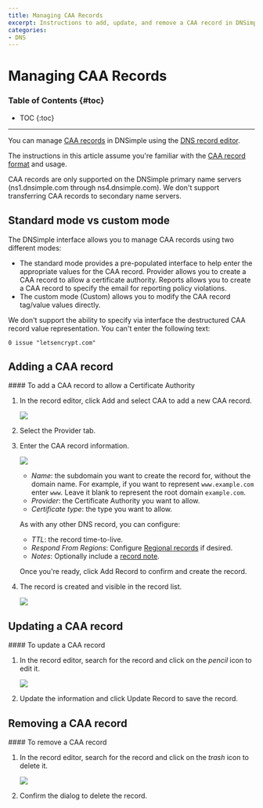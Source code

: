 ```yaml
---
title: Managing CAA Records
excerpt: Instructions to add, update, and remove a CAA record in DNSimple.
categories:
- DNS
---
```


# Managing CAA Records

### Table of Contents {#toc}

* TOC
{:toc}

---

You can manage [CAA records](/articles/caa-record) in DNSimple using the [DNS record editor](/articles/record-editor).

The instructions in this article assume you're familiar with the [CAA record format](/articles/caa-record#record-format) and usage.

<note>
CAA records are only supported on the DNSimple primary name servers (ns1.dnsimple.com through ns4.dnsimple.com). We don't support transferring CAA records to secondary name servers.
</note>


## Standard mode vs custom mode

The DNSimple interface allows you to manage CAA records using two different modes:

- The standard mode provides a pre-populated interface to help enter the appropriate values for the CAA record. <label>Provider</label> allows you to create a CAA record to allow a certificate authority. <label>Reports</label> allows you to create a CAA record to specify the email for reporting policy violations.
- The custom mode (<label>Custom</label>) allows you to modify the CAA record tag/value values directly.

We don't support the ability to specify via interface the destructured CAA record value representation. You can't enter the following text:

```
0 issue "letsencrypt.com"
```


## Adding a CAA record

<div class="section-steps" markdown="1">
#### To add a CAA record to allow a Certificate Authority

1.  In the record editor, click <label>Add</label> and select <label>CAA</label> to add a new CAA record.

    ![](/files/record-caa-create-select.png)

1.  Select the <label>Provider</label> tab.

1.  Enter the CAA record information.

    ![](/files/record-caa-create-new.png)

    - _Name_: the subdomain you want to create the record for, without the domain name. For example, if you want to represent `www.example.com` enter `www`. Leave it blank to represent the root domain `example.com`.
    - _Provider_: the Certificate Authority you want to allow.
    - _Certificate type_: the type you want to allow.

    As with any other DNS record, you can configure:

    - _TTL_: the record time-to-live.
    - _Respond From Regions_: Configure [Regional records](/articles/regional-records/) if desired.
    - _Notes_: Optionally include a [record note](/articles/record-notes/).

    Once you're ready, click <label>Add Record</label> to confirm and create the record.

1.  The record is created and visible in the record list.

    ![](/files/record-caa-item.png)

</div>


## Updating a CAA record

<div class="section-steps" markdown="1">
#### To update a CAA record

1.  In the record editor, search for the record and click on the _pencil_ icon to edit it.

    ![](/files/record-caa-item-edit.png)

1.  Update the information and click <label>Update Record</label> to save the record.
</div>


## Removing a CAA record

<div class="section-steps" markdown="1">
#### To remove a CAA record

1.  In the record editor, search for the record and click on the _trash_ icon to delete it.

    ![](/files/record-caa-item-delete.png)

1.  Confirm the dialog to delete the record.
</div>
